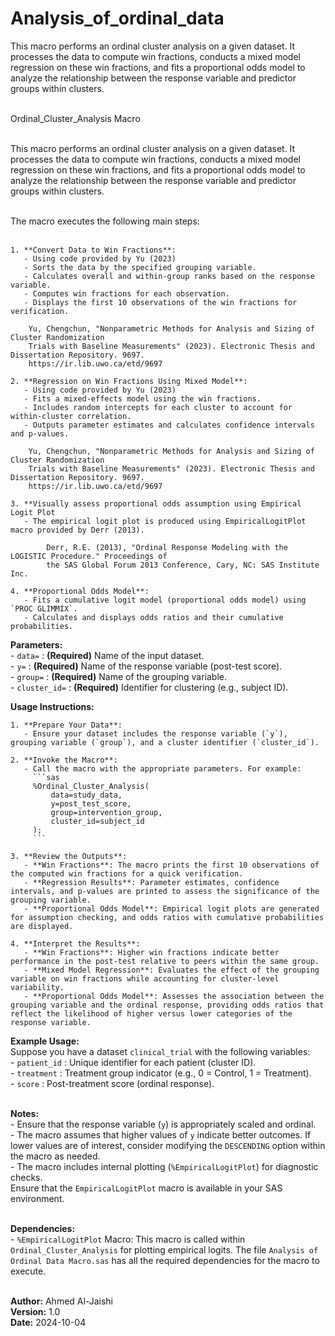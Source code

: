 # Analysis_of_ordinal_data<br>
This macro performs an ordinal cluster analysis on a given dataset. It processes   the data to compute win fractions, conducts a mixed model regression on these    win fractions, and fits a proportional odds model to analyze the relationship between the response variable and predictor groups within clusters.<br><br>

Ordinal_Cluster_Analysis Macro<br><br>
  
  This macro performs an ordinal cluster analysis on a given dataset. It processes the data to compute win fractions, conducts a mixed model regression on these 
  win fractions, and fits a proportional odds model to analyze the relationship between the response variable and predictor groups within clusters.<br><br>
  
  The macro executes the following main steps:<br><br>

    1. **Convert Data to Win Fractions**:
	   - Using code provided by Yu (2023)
       - Sorts the data by the specified grouping variable.
       - Calculates overall and within-group ranks based on the response variable.
       - Computes win fractions for each observation.
       - Displays the first 10 observations of the win fractions for verification.

		Yu, Chengchun, "Nonparametric Methods for Analysis and Sizing of Cluster Randomization 
		Trials with Baseline Measurements" (2023). Electronic Thesis and Dissertation Repository. 9697.
		https://ir.lib.uwo.ca/etd/9697
 
    2. **Regression on Win Fractions Using Mixed Model**:
	   - Using code provided by Yu (2023)
       - Fits a mixed-effects model using the win fractions.
       - Includes random intercepts for each cluster to account for within-cluster correlation.
       - Outputs parameter estimates and calculates confidence intervals and p-values.
  
		Yu, Chengchun, "Nonparametric Methods for Analysis and Sizing of Cluster Randomization 
		Trials with Baseline Measurements" (2023). Electronic Thesis and Dissertation Repository. 9697.
		https://ir.lib.uwo.ca/etd/9697

    3. **Visually assess proportional odds assumption using Empirical Logit Plot
       - The empirical logit plot is produced using EmpiricalLogitPlot macro provided by Derr (2013).

		    Derr, R.E. (2013), "Ordinal Response Modeling with the LOGISTIC Procedure." Proceedings of 
		    the SAS Global Forum 2013 Conference, Cary, NC: SAS Institute Inc.

    4. **Proportional Odds Model**:
       - Fits a cumulative logit model (proportional odds model) using `PROC GLIMMIX`.
       - Calculates and displays odds ratios and their cumulative probabilities.
  
  **Parameters:**<br>
    - `data=`       : **(Required)** Name of the input dataset.<br>
    - `y=`          : **(Required)** Name of the response variable (post-test score).<br>
    - `group=`      : **(Required)** Name of the grouping variable.<br>
    - `cluster_id=` : **(Required)** Identifier for clustering (e.g., subject ID).<br>

  
  **Usage Instructions:**<br>
  
    1. **Prepare Your Data**:
       - Ensure your dataset includes the response variable (`y`), grouping variable (`group`), and a cluster identifier (`cluster_id`).
    
    2. **Invoke the Macro**:
       - Call the macro with the appropriate parameters. For example:
         ```sas
         %Ordinal_Cluster_Analysis(
             data=study_data,
             y=post_test_score,
             group=intervention_group,
             cluster_id=subject_id
         );
         ```
    
    3. **Review the Outputs**:
       - **Win Fractions**: The macro prints the first 10 observations of the computed win fractions for a quick verification.
       - **Regression Results**: Parameter estimates, confidence intervals, and p-values are printed to assess the significance of the grouping variable.
       - **Proportional Odds Model**: Empirical logit plots are generated for assumption checking, and odds ratios with cumulative probabilities are displayed.
    
    4. **Interpret the Results**:
       - **Win Fractions**: Higher win fractions indicate better performance in the post-test relative to peers within the same group.
       - **Mixed Model Regression**: Evaluates the effect of the grouping variable on win fractions while accounting for cluster-level variability.
       - **Proportional Odds Model**: Assesses the association between the grouping variable and the ordinal response, providing odds ratios that reflect the likelihood of higher versus lower categories of the response variable.
  
  **Example Usage:**<br>
    Suppose you have a dataset `clinical_trial` with the following variables:<br>
      - `patient_id` : Unique identifier for each patient (cluster ID).<br>
      - `treatment`  : Treatment group indicator (e.g., 0 = Control, 1 = Treatment).<br>
      - `score`      : Post-treatment score (ordinal response).<br><br>
        
  **Notes:**<br>
    - Ensure that the response variable (`y`) is appropriately scaled and ordinal.<br>
    - The macro assumes that higher values of `y` indicate better outcomes. If lower values are of interest, consider modifying the `DESCENDING` option within the macro as needed.<br>
    - The macro includes internal plotting (`%EmpiricalLogitPlot`) for diagnostic checks.<br>
	  Ensure that the `EmpiricalLogitPlot` macro is available in your SAS environment.<br><br>
    
  **Dependencies:**<br>
    - `%EmpiricalLogitPlot` Macro: This macro is called within `Ordinal_Cluster_Analysis` for plotting empirical logits. The file `Analysis of Ordinal Data Macro.sas` has all the required dependencies for the macro to execute.<br><br>
    
  **Author:** Ahmed Al-Jaishi<br>
  **Version:** 1.0<br>
  **Date:** 2024-10-04<br>
